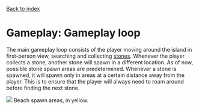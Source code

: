 [Back to index](Soundgarden_Documentation.md)

# Gameplay: Gameplay loop

The main gameplay loop consists of the player moving around the island in first-person view, searching and collecting [stones](Gameplay_Collectables.md). Whenever the player collects a stone, another stone will spawn in a different location. As of now, possible stone spawn areas are predetermined. Whenever a stone is spawned, it will spawn only in areas at a certain distance away from the player. This is to ensure that the player will always need to roam around before finding the next stone.

![](attachments/HighresScreenshot00008.png)
Beach spawn areas, in yellow.